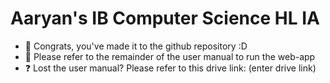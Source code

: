 # Aaryan's IB Computer Science HL IA
- 📌 Congrats, you've made it to the github repository :D
- 🚩 Please refer to the remainder of the user manual to run the web-app
- ❓ Lost the user manual? Please refer to this drive link: (enter drive link)
